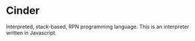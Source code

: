 # Cinder
Interpreted, stack-based, RPN programming language. This is an interpreter written in Javascript.
